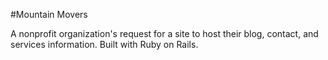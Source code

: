 #Mountain Movers 

A nonprofit organization's request for a site to host their blog, contact, and services information. Built with Ruby on Rails. 